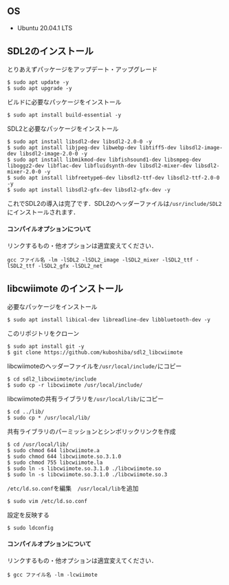 ## OS
- Ubuntu 20.04.1 LTS

## SDL2のインストール
とりあえずパッケージをアップデート・アップグレード
```
$ sudo apt update -y
$ sudo apt upgrade -y
```
ビルドに必要なパッケージをインストール
```
$ sudo apt install build-essential -y
```
SDL2と必要なパッケージをインストール
```
$ sudo apt install libsdl2-dev libsdl2-2.0-0 -y
$ sudo apt install libjpeg-dev libwebp-dev libtiff5-dev libsdl2-image-dev libsdl2-image-2.0-0 -y
$ sudo apt install libmikmod-dev libfishsound1-dev libsmpeg-dev liboggz2-dev libflac-dev libfluidsynth-dev libsdl2-mixer-dev libsdl2-mixer-2.0-0 -y
$ sudo apt install libfreetype6-dev libsdl2-ttf-dev libsdl2-ttf-2.0-0 -y
$ sudo apt install libsdl2-gfx-dev libsdl2-gfx-dev -y
```
これでSDL2の導入は完了です．SDL2のヘッダーファイルは`/usr/include/SDL2`にインストールされます．

#### コンパイルオプションについて
リンクするもの・他オプションは適宜変えてください．
```
gcc ファイル名 -lm -lSDL2 -lSDL2_image -lSDL2_mixer -lSDL2_ttf -lSDL2_ttf -lSDL2_gfx -lSDL2_net
```

## libcwiimote のインストール
必要なパッケージをインストール
```
$ sudo apt install libical-dev libreadline-dev libbluetooth-dev -y
```

このリポジトリをクローン
```
$ sudo apt install git -y
$ git clone https://github.com/kuboshiba/sdl2_libcwiimote
```
libcwiimoteのヘッダーファイルを`/usr/local/include/`にコピー
```
$ cd sdl2_libcwiimote/include
$ sudo cp -r libcwiimote /usr/local/include/
```
libcwiimoteの共有ライブラリを`/usr/local/lib/`にコピー
```
$ cd ../lib/
$ sudo cp * /usr/local/lib/
```
共有ライブラリのパーミッションとシンボリックリンクを作成
```
$ cd /usr/local/lib/
$ sudo chmod 644 libcwiimote.a
$ sudo chmod 644 libcwiimote.so.3.1.0
$ sudo chmod 755 libcwiimote.la
$ sudo ln -s libcwiimote.so.3.1.0 ./libcwiimote.so
$ sudo ln -s libcwiimote.so.3.1.0 ./libcwiimote.so.3
```

`/etc/ld.so.conf`を編集　`/usr/local/lib`を追加
```
$ sudo vim /etc/ld.so.conf
```
設定を反映する
```
$ sudo ldconfig
```

#### コンパイルオプションについて
リンクするもの・他オプションは適宜変えてください．
```
$ gcc ファイル名 -lm -lcwiimote
```
